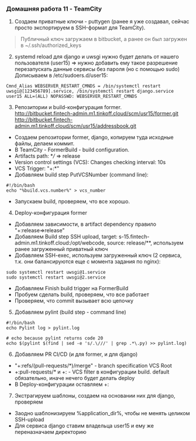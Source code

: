### Домашняя работа 11 - TeamCity

1. Создаем приватные ключи - puttygen (ранее я уже создавал, сейчас просто экспортируем в SSH-формат для TeamCity).
> Публичный ключ загружаем в bitbucket, а ранее он был загружен в ~/.ssh/authorized_keys

2. systemd reload для django и uwsgi нужно будет делать от нашего пользователя (user15) => нужно добавить ему такое разрешение перезапускать данные сервисы без пароля (но с помощью sudo)
Дописываем в /etc/sudoers.d/user15:
```
Cmnd_Alias WEBSERVER_RESTART_CMNDS = /bin/systemctl restart uwsgi@[123456789].service, /bin/systemctl restart django.service
user15 ALL=(ALL) NOPASSWD: WEBSERVER_RESTART_CMNDS
```

3. Репозитории и build-конфигурация former.  
http://bitbucket.fintech-admin.m1.tinkoff.cloud/scm/usr15/former.git  
http://bitbucket.fintech-admin.m1.tinkoff.cloud/scm/usr15/addressbook.git  

- Создаем репозитории former, django, копируем туда исходные файлы, делаем коммит.  
- В TeamCity - FormerBuild - build configuration. 
- Artifacts path: **/* => release
- Version control settings (VCS): Changes checking interval: 10s
- VCS Trigger: "+:*"
- Добавляем build step PutVCSNumber (command line):
```  
#!/bin/bash
echo "%build.vcs.number%" > vcs_number
```  
- Запускаем build, проверяем, что все хорошо.

4. Deploy-конфигурация former
- Добавляем зависимости, в artifact dependency правило "+:release=>release"
- Добавляем Build step SSH upload, target: s-15.fintech-admin.m1.tinkoff.cloud:/opt/webcode, source: release/**, используем ранее загруженный приватный ключ
- Добавляем SSH-exec, используем загруженный ключ (2 сервиса, т.к. они балансируются еще с момента задания по nginx):
```
sudo systemctl restart uwsgi@1.service
sudo systemctl restart uwsgi@2.service
```
- Добавляем Finish build trigger на FormerBuild
- Пробуем сделать build, проверяем, что все работает
- Проверяем, что commit вызывает всю цепочку

5. Добавляем pylint (build step - command line)
```
#!/bin/bash
echo Pylint log > pylint.log

# echo because pylint returns code 20
echo $(pylint $(find | sed -e 's/.\///' | grep .*\.py) >> pylint.log)
```

6. Добавляем PR CI/CD (и для former, и для django)
- "+:refs/(pull-requests/*)/merge" - branch specification VCS Root
- +:pull-requests/* и +:<default> - VCS filter в конфигурации build. default обязательно, иначе нечего будет делать deploy
- В Deploy-конфигурации оставляем +:<default>

7. Экстрагируем шаблоны, создаем на основании них для django, проверяем
- Заодно шаблонизируем %application_dir%, чтобы не менять целиком SSH-upload
- Для сервиса django ставим владельца user15 и ему же переназначаем директорию